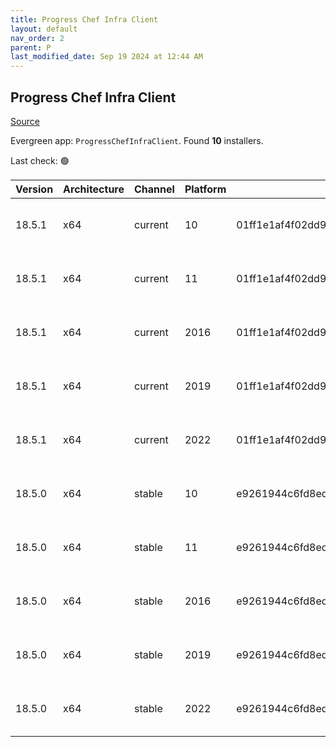 ```yaml
---
title: Progress Chef Infra Client
layout: default
nav_order: 2
parent: P
last_modified_date: Sep 19 2024 at 12:44 AM
---
```


## Progress Chef Infra Client

[Source](https://www.chef.io/products/chef-infra)

Evergreen app: `ProgressChefInfraClient`. Found **10** installers.

Last check: 🟢

| Version | Architecture | Channel | Platform | Sha256                                                           | URI                                                                                                                                                                                          |
| ------- | ------------ | ------- | -------- | ---------------------------------------------------------------- | -------------------------------------------------------------------------------------------------------------------------------------------------------------------------------------------- |
| 18.5.1  | x64          | current | 10       | 01ff1e1af4f02dd9e251664d36c6b0b8bb1d6c8ec0f6d39f5af38ca78393f757 | [https://packages.chef.io/files/current/chef/18.5.1/windows/10/chef-client-18.5.1-1-x64.msi](https://packages.chef.io/files/current/chef/18.5.1/windows/10/chef-client-18.5.1-1-x64.msi)     |
| 18.5.1  | x64          | current | 11       | 01ff1e1af4f02dd9e251664d36c6b0b8bb1d6c8ec0f6d39f5af38ca78393f757 | [https://packages.chef.io/files/current/chef/18.5.1/windows/11/chef-client-18.5.1-1-x64.msi](https://packages.chef.io/files/current/chef/18.5.1/windows/11/chef-client-18.5.1-1-x64.msi)     |
| 18.5.1  | x64          | current | 2016     | 01ff1e1af4f02dd9e251664d36c6b0b8bb1d6c8ec0f6d39f5af38ca78393f757 | [https://packages.chef.io/files/current/chef/18.5.1/windows/2016/chef-client-18.5.1-1-x64.msi](https://packages.chef.io/files/current/chef/18.5.1/windows/2016/chef-client-18.5.1-1-x64.msi) |
| 18.5.1  | x64          | current | 2019     | 01ff1e1af4f02dd9e251664d36c6b0b8bb1d6c8ec0f6d39f5af38ca78393f757 | [https://packages.chef.io/files/current/chef/18.5.1/windows/2019/chef-client-18.5.1-1-x64.msi](https://packages.chef.io/files/current/chef/18.5.1/windows/2019/chef-client-18.5.1-1-x64.msi) |
| 18.5.1  | x64          | current | 2022     | 01ff1e1af4f02dd9e251664d36c6b0b8bb1d6c8ec0f6d39f5af38ca78393f757 | [https://packages.chef.io/files/current/chef/18.5.1/windows/2022/chef-client-18.5.1-1-x64.msi](https://packages.chef.io/files/current/chef/18.5.1/windows/2022/chef-client-18.5.1-1-x64.msi) |
| 18.5.0  | x64          | stable  | 10       | e9261944c6fd8ed7218d1909d280ae183d1afb87ce76b9ad033453b34b65fb52 | [https://packages.chef.io/files/stable/chef/18.5.0/windows/10/chef-client-18.5.0-1-x64.msi](https://packages.chef.io/files/stable/chef/18.5.0/windows/10/chef-client-18.5.0-1-x64.msi)       |
| 18.5.0  | x64          | stable  | 11       | e9261944c6fd8ed7218d1909d280ae183d1afb87ce76b9ad033453b34b65fb52 | [https://packages.chef.io/files/stable/chef/18.5.0/windows/11/chef-client-18.5.0-1-x64.msi](https://packages.chef.io/files/stable/chef/18.5.0/windows/11/chef-client-18.5.0-1-x64.msi)       |
| 18.5.0  | x64          | stable  | 2016     | e9261944c6fd8ed7218d1909d280ae183d1afb87ce76b9ad033453b34b65fb52 | [https://packages.chef.io/files/stable/chef/18.5.0/windows/11/chef-client-18.5.0-1-x64.msi](https://packages.chef.io/files/stable/chef/18.5.0/windows/11/chef-client-18.5.0-1-x64.msi)       |
| 18.5.0  | x64          | stable  | 2019     | e9261944c6fd8ed7218d1909d280ae183d1afb87ce76b9ad033453b34b65fb52 | [https://packages.chef.io/files/stable/chef/18.5.0/windows/11/chef-client-18.5.0-1-x64.msi](https://packages.chef.io/files/stable/chef/18.5.0/windows/11/chef-client-18.5.0-1-x64.msi)       |
| 18.5.0  | x64          | stable  | 2022     | e9261944c6fd8ed7218d1909d280ae183d1afb87ce76b9ad033453b34b65fb52 | [https://packages.chef.io/files/stable/chef/18.5.0/windows/11/chef-client-18.5.0-1-x64.msi](https://packages.chef.io/files/stable/chef/18.5.0/windows/11/chef-client-18.5.0-1-x64.msi)       |
